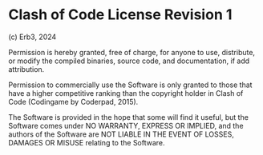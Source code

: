 # Clash of Code License Revision 1

(c) Erb3, 2024

Permission is hereby granted, free of charge, for anyone to use, distribute, or modify
the compiled binaries, source code, and documentation, if add attribution.

Permission to commercially use the Software is only granted to those that have a higher
competitive ranking than the copyright holder in Clash of Code (Codingame by Coderpad, 2015).

The Software is provided in the hope that some will find it useful, but the
Software comes under NO WARRANTY, EXPRESS OR IMPLIED, and the authors of the
Software are NOT LIABLE IN THE EVENT OF LOSSES, DAMAGES OR MISUSE relating to
the Software.
